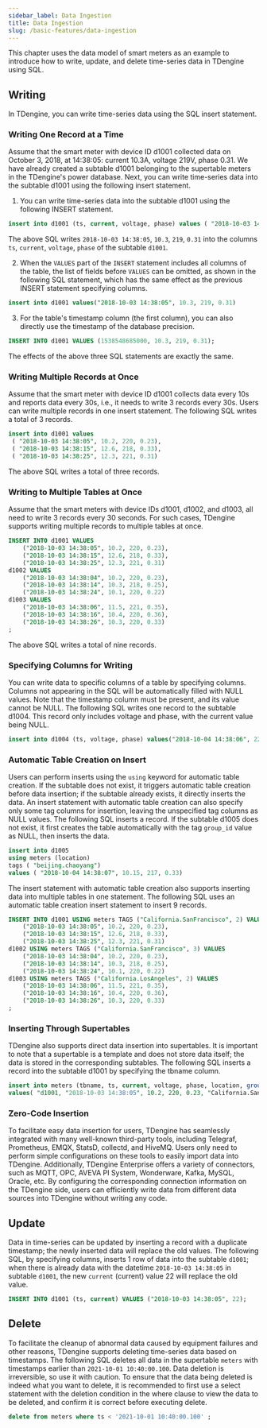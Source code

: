 ```yaml
---
sidebar_label: Data Ingestion
title: Data Ingestion
slug: /basic-features/data-ingestion
---
```


This chapter uses the data model of smart meters as an example to introduce how to write, update, and delete time-series data in TDengine using SQL.

## Writing

In TDengine, you can write time-series data using the SQL insert statement.

### Writing One Record at a Time

Assume that the smart meter with device ID d1001 collected data on October 3, 2018, at 14:38:05: current 10.3A, voltage 219V, phase 0.31. We have already created a subtable d1001 belonging to the supertable meters in the TDengine's power database. Next, you can write time-series data into the subtable d1001 using the following insert statement.

1. You can write time-series data into the subtable d1001 using the following INSERT statement.

```sql
insert into d1001 (ts, current, voltage, phase) values ( "2018-10-03 14:38:05", 10.3, 219, 0.31)
```

The above SQL writes `2018-10-03 14:38:05`, `10.3`, `219`, `0.31` into the columns `ts`, `current`, `voltage`, `phase` of the subtable `d1001`.

2. When the `VALUES` part of the `INSERT` statement includes all columns of the table, the list of fields before `VALUES` can be omitted, as shown in the following SQL statement, which has the same effect as the previous INSERT statement specifying columns.

```sql
insert into d1001 values("2018-10-03 14:38:05", 10.3, 219, 0.31)
```

3. For the table's timestamp column (the first column), you can also directly use the timestamp of the database precision.

```sql
INSERT INTO d1001 VALUES (1538548685000, 10.3, 219, 0.31);
```

The effects of the above three SQL statements are exactly the same.

### Writing Multiple Records at Once

Assume that the smart meter with device ID d1001 collects data every 10s and reports data every 30s, i.e., it needs to write 3 records every 30s. Users can write multiple records in one insert statement. The following SQL writes a total of 3 records.

```sql
insert into d1001 values
 ( "2018-10-03 14:38:05", 10.2, 220, 0.23),
 ( "2018-10-03 14:38:15", 12.6, 218, 0.33),
 ( "2018-10-03 14:38:25", 12.3, 221, 0.31)
```

The above SQL writes a total of three records.

### Writing to Multiple Tables at Once

Assume that the smart meters with device IDs d1001, d1002, and d1003, all need to write 3 records every 30 seconds. For such cases, TDengine supports writing multiple records to multiple tables at once.

```sql
INSERT INTO d1001 VALUES 
    ("2018-10-03 14:38:05", 10.2, 220, 0.23),
    ("2018-10-03 14:38:15", 12.6, 218, 0.33),
    ("2018-10-03 14:38:25", 12.3, 221, 0.31) 
d1002 VALUES 
    ("2018-10-03 14:38:04", 10.2, 220, 0.23),
    ("2018-10-03 14:38:14", 10.3, 218, 0.25),
    ("2018-10-03 14:38:24", 10.1, 220, 0.22)
d1003 VALUES
    ("2018-10-03 14:38:06", 11.5, 221, 0.35),
    ("2018-10-03 14:38:16", 10.4, 220, 0.36),
    ("2018-10-03 14:38:26", 10.3, 220, 0.33)
;
```

The above SQL writes a total of nine records.

### Specifying Columns for Writing

You can write data to specific columns of a table by specifying columns. Columns not appearing in the SQL will be automatically filled with NULL values. Note that the timestamp column must be present, and its value cannot be NULL. The following SQL writes one record to the subtable d1004. This record only includes voltage and phase, with the current value being NULL.

```sql
insert into d1004 (ts, voltage, phase) values("2018-10-04 14:38:06", 223, 0.29)
```

### Automatic Table Creation on Insert

Users can perform inserts using the `using` keyword for automatic table creation. If the subtable does not exist, it triggers automatic table creation before data insertion; if the subtable already exists, it directly inserts the data. An insert statement with automatic table creation can also specify only some tag columns for insertion, leaving the unspecified tag columns as NULL values. The following SQL inserts a record. If the subtable d1005 does not exist, it first creates the table automatically with the tag `group_id` value as NULL, then inserts the data.

```sql
insert into d1005
using meters (location)
tags ( "beijing.chaoyang")
values ( "2018-10-04 14:38:07", 10.15, 217, 0.33)
```

The insert statement with automatic table creation also supports inserting data into multiple tables in one statement. The following SQL uses an automatic table creation insert statement to insert 9 records.

```sql
INSERT INTO d1001 USING meters TAGS ("California.SanFrancisco", 2) VALUES 
    ("2018-10-03 14:38:05", 10.2, 220, 0.23),
    ("2018-10-03 14:38:15", 12.6, 218, 0.33),
    ("2018-10-03 14:38:25", 12.3, 221, 0.31) 
d1002 USING meters TAGS ("California.SanFrancisco", 3) VALUES 
    ("2018-10-03 14:38:04", 10.2, 220, 0.23),
    ("2018-10-03 14:38:14", 10.3, 218, 0.25),
    ("2018-10-03 14:38:24", 10.1, 220, 0.22)
d1003 USING meters TAGS ("California.LosAngeles", 2) VALUES
    ("2018-10-03 14:38:06", 11.5, 221, 0.35),
    ("2018-10-03 14:38:16", 10.4, 220, 0.36),
    ("2018-10-03 14:38:26", 10.3, 220, 0.33)
;
```

### Inserting Through Supertables

TDengine also supports direct data insertion into supertables. It is important to note that a supertable is a template and does not store data itself; the data is stored in the corresponding subtables. The following SQL inserts a record into the subtable d1001 by specifying the tbname column.

```sql
insert into meters (tbname, ts, current, voltage, phase, location, group_id)
values( "d1001, "2018-10-03 14:38:05", 10.2, 220, 0.23, "California.SanFrancisco", 2)
```

### Zero-Code Insertion

To facilitate easy data insertion for users, TDengine has seamlessly integrated with many well-known third-party tools, including Telegraf, Prometheus, EMQX, StatsD, collectd, and HiveMQ. Users only need to perform simple configurations on these tools to easily import data into TDengine. Additionally, TDengine Enterprise offers a variety of connectors, such as MQTT, OPC, AVEVA PI System, Wonderware, Kafka, MySQL, Oracle, etc. By configuring the corresponding connection information on the TDengine side, users can efficiently write data from different data sources into TDengine without writing any code.

## Update

Data in time-series can be updated by inserting a record with a duplicate timestamp; the newly inserted data will replace the old values. The following SQL, by specifying columns, inserts 1 row of data into the subtable `d1001`; when there is already data with the datetime `2018-10-03 14:38:05` in subtable `d1001`, the new `current` (current) value 22 will replace the old value.

```sql
INSERT INTO d1001 (ts, current) VALUES ("2018-10-03 14:38:05", 22);
```

## Delete

To facilitate the cleanup of abnormal data caused by equipment failures and other reasons, TDengine supports deleting time-series data based on timestamps. The following SQL deletes all data in the supertable `meters` with timestamps earlier than `2021-10-01 10:40:00.100`. Data deletion is irreversible, so use it with caution. To ensure that the data being deleted is indeed what you want to delete, it is recommended to first use a select statement with the deletion condition in the where clause to view the data to be deleted, and confirm it is correct before executing delete.

```sql
delete from meters where ts < '2021-10-01 10:40:00.100' ;
```
